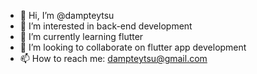 - 👋 Hi, I’m @dampteytsu
- 👀 I’m interested in back-end development
- 🌱 I’m currently learning flutter
- 💞️ I’m looking to collaborate on flutter app development
- 📫 How to reach me: dampteytsu@gmail.com

<!---
dampteytsu/dampteytsu is a ✨ special ✨ repository because its `README.md` (this file) appears on your GitHub profile.
You can click the Preview link to take a look at your changes.
--->
